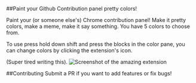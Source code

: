 ##Paint your Github Contribution panel pretty colors!

Paint your (or someone else's) Chrome contribution panel! Make it pretty colors, make a meme, make it say something. You have 5 colors to choose from.

To use press hold down shift and press the blocks in the color pane, you can change colors by clicking the extension's icon.

(Super tired writing this).
![Screenshot of the amazing extension](http://i.imgur.com/SbYZXWq.jpg "Screenshot of the amazing extension")

##Contributing
Submit a PR if you want to add features or fix bugs!
